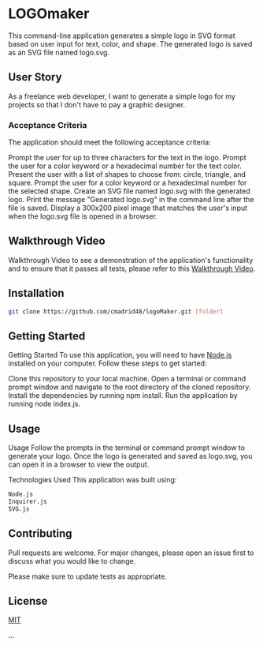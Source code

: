 # LOGOmaker

This command-line application generates a simple logo in SVG format based on user input for text, color, and shape. The generated logo is saved as an SVG file named logo.svg.

## User Story
As a freelance web developer, I want to generate a simple logo for my projects so that I don't have to pay a graphic designer.

### Acceptance Criteria
The application should meet the following acceptance criteria:

Prompt the user for up to three characters for the text in the logo.
Prompt the user for a color keyword or a hexadecimal number for the text color.
Present the user with a list of shapes to choose from: circle, triangle, and square.
Prompt the user for a color keyword or a hexadecimal number for the selected shape.
Create an SVG file named logo.svg with the generated logo.
Print the message "Generated logo.svg" in the command line after the file is saved.
Display a 300x200 pixel image that matches the user's input when the logo.svg file is opened in a browser.

## Walkthrough Video
Walkthrough Video to see a demonstration of the application's functionality and to ensure that it passes all tests, please refer to this [Walkthrough Video](https://drive.google.com/file/d/14q1X8FlMAVy0BHkOGb59lfiYdyR7GWI1/view).



## Installation

```bash
git clone https://github.com/cmadrid48/logoMaker.git [folder]
```
## Getting Started
Getting Started
To use this application, you will need to have [Node.js](https://nodejs.org/en/) installed on your computer. Follow these steps to get started:

Clone this repository to your local machine.
Open a terminal or command prompt window and navigate to the root directory of the cloned repository.
Install the dependencies by running npm install.
Run the application by running node index.js.

## Usage
Usage
Follow the prompts in the terminal or command prompt window to generate your logo. Once the logo is generated and saved as logo.svg, you can open it in a browser to view the output.

Technologies Used
This application was built using:

```bash
Node.js
Inquirer.js
SVG.js
```

## Contributing

Pull requests are welcome. For major changes, please open an issue first
to discuss what you would like to change.

Please make sure to update tests as appropriate.

## License

[MIT](https://choosealicense.com/licenses/mit/)



...